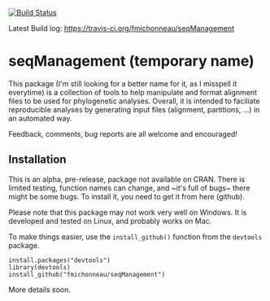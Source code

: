 

[![Build Status](https://travis-ci.org/fmichonneau/seqManagement.png?branch=master)](https://travis-ci.org/fmichonneau/seqManagement.png)

Latest Build log: https://travis-ci.org/fmichonneau/seqManagement

# seqManagement (temporary name)

This package (I'm still looking for a better name for it, as I misspell it
everytime) is a collection of tools to help manipulate and format alignment
files to be used for phylogenetic analyses. Overall, it is intended to faciliate
reproducible analyses by generating input files (alignment, partitions, ...) in
an automated way.

Feedback, comments, bug reports are all welcome and encouraged!

## Installation

This is an alpha, pre-release, package not available on CRAN. There is limited
testing, function names can change, and ~it's full of bugs~ there might be some
bugs. To install it, you need to get it from here (github).

Please note that this package may not work very well on Windows. It is developed
and tested on Linux, and probably works on Mac.

To make things easier, use the `install_github()` function from the `devtools`
package.

````
install.packages("devtools")
library(devtools)
install_github("fmichonneau/seqManagement")
````

More details soon.
